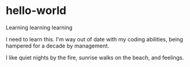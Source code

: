# hello-world
Learning learning learning

I need to learn this. I'm way out of date with my coding abilities, being hampered for a decade by management.

I like quiet nights by the fire, sunrise walks on the beach, and feelings.
